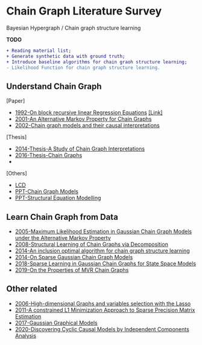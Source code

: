 # Chain Graph Literature Survey
Bayesian Hypergraph / Chain graph structure learning 

**TODO**
```diff
+ Reading material list;
+ Generate synthetic data with ground truth;
+ Introduce baseline algorithms for chain graoh structure learning;
- Likelihood Function for chain graph structure learning.
```

## Understand Chain Graph
[Paper]
- [1992-On block recursive linear Regression Equations](Papers/1992-On%20block%20recursive%20linear%20Regression%20Equations.pdf) [[Link]](https://www.jstor.org/stable/43601443?seq=1)
- [2001-An Alternative Markov Property for Chain Graphs](Papers/2001-An%20Alternative%20Markov%20Property%20for%20Chain%20Graphs.pdf)
- [2002-Chain graph models and their causal interpretations](Papers/2002-Chain%20graph%20models%20and%20their%20causal%20interpretations.pdf)

[Thesis]
- [2014-Thesis-A Study of Chain Graph Interpretations](Papers/2014-Thesis-A%20Study%20of%20Chain%20Graph%20Interpretations.pdf)
- [2016-Thesis-Chain Graphs](Papers/2016-Thesis-Chain%20Graphs.pdf)
-
[Others]
- [LCD](Papers/lcd.pdf)
- [PPT-Chain Graph Models](Papers/PPT-Chain%20Graph%20Models.pdf)
- [PPT-Structural Equation Modelling](Papers/PPT-SEM.pdf)


## Learn Chain Graph from Data
- [2005-Maximum Likelihood Estimation in Gaussian Chain Graph Models under the Alternative Markov Property](Papers/2005-Maximum%20Likelihood%20Estimation%20in%20Gaussian%20Chain%20Graph%20Models%20under%20the%20Alternative%20Markov%20Property.pdf)
- [2008-Structural Learning of Chain Graphs via Decomposition](Papers/2008-Structural%20Learning%20of%20Chain%20Graphs%20via%20Decomposition.pdf)
- [2014-An inclusion optimal algorithm for chain graph structure learning](Papers/2014-An%20inclusion%20optimal%20algorithm%20for%20chain%20graph%20structure%20learning.pdf)
- [2014-On Sparse Gaussian Chain Graph Models](Papers/2014-On%20Sparse%20Gaussian%20Chain%20Graph%20Models.pdf)
- [2018-Sparse Learning in Gaussian Chain Graphs for State Space Models](Papers/2018-Sparse%20Learning%20in%20Gaussian%20Chain%20Graphs%20for%20State%20Space%20Models.pdf)
- [2019-On the Properties of MVR Chain Graphs](Papers/2019-On%20the%20Properties%20of%20MVR%20Chain%20Graphs.pdf)



## Other related
- [2006-High-dimensional Graphs and variables selection with the Lasso](Papers/2006-High-dimensional%20Graphs%20and%20variables%20selection%20with%20the%20Lasso.pdf)
- [2011-A constrained L1 Minimization Approach to Sparse Precision Matrix Estimation](Papers/2011-A%20constrained%20L1%20Minimization%20Approach%20to%20Sparse%20Precision%20Matrix%20Estimation.pdf)
- [2017-Gaussian Graphical Models](Papers/2017-Gaussian%20Graphical%20Models.pdf)
- [2020-Discovering Cyclic Causal Models by Independent Components Analysis](Papers/2020-Discovering%20Cyclic%20Causal%20Models%20by%20Independent%20Components%20Analysis.pdf)


